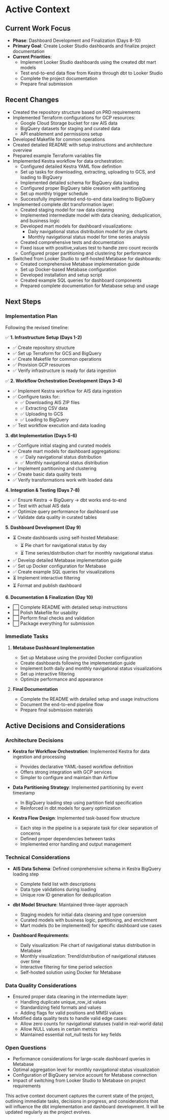 # Active Context

## Current Work Focus
- **Phase**: Dashboard Development and Finalization (Days 8-10)
- **Primary Goal**: Create Looker Studio dashboards and finalize project documentation
- **Current Priorities**:
  - Implement Looker Studio dashboards using the created dbt mart models
  - Test end-to-end data flow from Kestra through dbt to Looker Studio
  - Complete the project documentation
  - Prepare final submission

## Recent Changes
- Created the repository structure based on PRD requirements
- Implemented Terraform configurations for GCP resources:
  - Google Cloud Storage bucket for raw AIS data
  - BigQuery datasets for staging and curated data
  - API enablement and permissions setup
- Developed Makefile for common operations
- Created detailed README with setup instructions and architecture overview
- Prepared example Terraform variables file
- Implemented Kestra workflow for data orchestration:
  - Configured detailed Kestra YAML flow definition
  - Set up tasks for downloading, extracting, uploading to GCS, and loading to BigQuery
  - Implemented detailed schema for BigQuery data loading
  - Configured proper BigQuery table creation with partitioning
  - Set up monthly trigger schedule
  - Successfully implemented end-to-end data loading to BigQuery
- Implemented complete dbt transformation layer:
  - Created staging model for raw data cleaning
  - Implemented intermediate model with data cleaning, deduplication, and business logic
  - Developed mart models for dashboard visualizations:
    - Daily navigational status distribution model for pie charts
    - Monthly navigational status model for time series analysis
  - Created comprehensive tests and documentation
  - Fixed issue with positive_values test to handle zero count records
  - Configured proper partitioning and clustering for performance
- Switched from Looker Studio to self-hosted Metabase for dashboards:
  - Created comprehensive Metabase implementation guide
  - Set up Docker-based Metabase configuration
  - Developed installation and setup script
  - Created example SQL queries for dashboard components
  - Prepared complete documentation for Metabase setup and usage

## Next Steps

### Implementation Plan
Following the revised timeline:

✅ **1. Infrastructure Setup (Days 1-2)**
   - ✅ Create repository structure
   - ✅ Set up Terraform for GCS and BigQuery
   - ✅ Create Makefile for common operations
   - ✅ Provision GCP resources
   - ✅ Verify infrastructure is ready for data ingestion

✅ **2. Workflow Orchestration Development (Days 3-4)**
   - ✅ Implement Kestra workflow for AIS data ingestion
   - ✅ Configure tasks for:
     - ✅ Downloading AIS ZIP files
     - ✅ Extracting CSV data
     - ✅ Uploading to GCS
     - ✅ Loading to BigQuery
   - ✅ Test workflow execution and data loading

**3. dbt Implementation (Days 5-6)**
   - ✅ Configure initial staging and curated models
   - ✅ Create mart models for dashboard aggregations:
     - ✅ Daily navigational status distribution
     - ✅ Monthly navigational status distribution
   - ✅ Implement partitioning and clustering
   - ✅ Create basic data quality tests
   - ✅ Verify transformations work with loaded data

**4. Integration & Testing (Days 7-8)**
   - ✅ Ensure Kestra → BigQuery → dbt works end-to-end
   - ✅ Test with actual AIS data
   - ✅ Optimize query performance for dashboard use
   - ✅ Validate data quality in curated tables

**5. Dashboard Development (Day 9)**
   - ⏳ Create dashboards using self-hosted Metabase:
     - ⏳ Pie chart for navigational status by day
     - ⏳ Time series/distribution chart for monthly navigational status
   - ✅ Develop detailed Metabase implementation guide 
   - ✅ Set up Docker configuration for Metabase
   - ✅ Create example SQL queries for visualizations
   - ⏳ Implement interactive filtering
   - ⏳ Format and publish dashboard

**6. Documentation & Finalization (Day 10)**
   - ⬜ Complete README with detailed setup instructions
   - ⬜ Polish Makefile for usability
   - ⬜ Perform final checks and validation
   - ⬜ Package everything for submission

### Immediate Tasks
1. **Metabase Dashboard Implementation**
   - Set up Metabase using the provided Docker configuration
   - Create dashboards following the implementation guide
   - Implement both daily and monthly navigational status visualizations
   - Set up interactive filtering
   - Optimize performance and appearance

2. **Final Documentation**
   - Complete the README with detailed setup and usage instructions
   - Document the end-to-end pipeline flow
   - Prepare final submission materials

## Active Decisions and Considerations

### Architecture Decisions
- **Kestra for Workflow Orchestration**: Implemented Kestra for data ingestion and processing
  - Provides declarative YAML-based workflow definition
  - Offers strong integration with GCP services
  - Simpler to configure and maintain than Airflow

- **Data Partitioning Strategy**: Implemented partitioning by event timestamp
  - In BigQuery loading step using partition field specification
  - Reinforced in dbt models for query optimization

- **Kestra Flow Design**: Implemented task-based flow structure
  - Each step in the pipeline is a separate task for clear separation of concerns
  - Defined proper dependencies between tasks
  - Implemented error handling and output management

### Technical Considerations
- **AIS Data Schema**: Defined comprehensive schema in Kestra BigQuery loading step
  - Complete field list with descriptions
  - Data type validations during loading
  - Unique row ID generation for deduplication

- **dbt Model Structure**: Maintained three-layer approach
  - Staging models for initial data cleaning and type conversion
  - Curated models with business logic, partitioning, and enrichment
  - Mart models (to be implemented) for specific dashboard use cases

- **Dashboard Requirements**:
  - Daily visualization: Pie chart of navigational status distribution in Metabase
  - Monthly visualization: Trend/distribution of navigational statuses over time
  - Interactive filtering for time period selection
  - Self-hosted solution using Docker for Metabase

### Data Quality Considerations
- Ensured proper data cleaning in the intermediate layer:
  - Handling duplicate unique_row_id values 
  - Standardizing field formats and values
  - Adding flags for valid positions and MMSI values
- Modified data quality tests to handle valid edge cases:
  - Allow zero counts for navigational statuses (valid in real-world data)
  - Allow NULL values in certain metrics
  - Maintained essential not_null tests for key fields

### Open Questions
- Performance considerations for large-scale dashboard queries in Metabase
- Optimal aggregation level for monthly navigational status visualization
- Configuration of BigQuery service account for Metabase connection
- Impact of switching from Looker Studio to Metabase on project requirements

This active context document captures the current state of the project, outlining immediate tasks, decisions in progress, and considerations that will influence the dbt implementation and dashboard development. It will be updated regularly as the project evolves.
